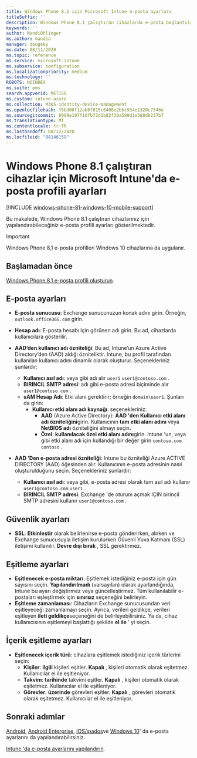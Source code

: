 ```yaml
---
title: Windows Phone 8.1 için Microsoft Intune e-posta ayarları
titleSuffix: ''
description: Windows Phone 8.1 çalıştıran cihazlarda e-posta bağlantılarını yapılandırmak için kullanabileceğiniz Intune ayarlarını öğrenin.
keywords: ''
author: MandiOhlinger
ms.author: mandia
manager: dougeby
ms.date: 08/11/2020
ms.topic: reference
ms.service: microsoft-intune
ms.subservice: configuration
ms.localizationpriority: medium
ms.technology: ''
ROBOTS: NOINDEX
ms.suite: ems
search.appverid: MET150
ms.custom: intune-azure
ms.collection: M365-identity-device-management
ms.openlocfilehash: f5bd00f12ab0f015c6408e2bbc934e1320c7540e
ms.sourcegitcommit: 8999e197f10fb72d1b82f30a599d1e588db237b7
ms.translationtype: MT
ms.contentlocale: tr-TR
ms.lasthandoff: 08/12/2020
ms.locfileid: "88146159"
---
```

# <a name="email-profile-settings-in-microsoft-intune-for-devices-running-windows-phone-81"></a>Windows Phone 8.1 çalıştıran cihazlar için Microsoft Intune'da e-posta profili ayarları

[!INCLUDE [windows-phone-81-windows-10-mobile-support](../includes/windows-phone-81-windows-10-mobile-support.md)]

Bu makalede, Windows Phone 8.1 çalıştıran cihazlarınız için yapılandırabileceğiniz e-posta profili ayarları gösterilmektedir.

>[!IMPORTANT]
>Windows Phone 8,1 e-posta profilleri Windows 10 cihazlarına da uygulanır.

## <a name="before-you-begin"></a>Başlamadan önce

[Windows Phone 8,1 e-posta profili oluşturun](email-settings-configure.md).

## <a name="email-settings"></a>E-posta ayarları

- **E-posta sunucusu**: Exchange sunucunuzun konak adını girin. Örneğin, `outlook.office365.com` girin.
- **Hesap adı**: E-posta hesabı için görünen adı girin. Bu ad, cihazlarda kullanıcılara gösterilir.
- **AAD’den kullanıcı adı özniteliği**: Bu ad, Intune’un Azure Active Directory’den (AAD) aldığı özniteliktir. Intune, bu profil tarafından kullanılan kullanıcı adını dinamik olarak oluşturur. Seçenekleriniz şunlardır:
  - **Kullanıcı asıl adı**: veya gibi adı alır `user1` `user1@contoso.com` .
  - **BIRINCIL SMTP adresi**: adı gibi e-posta adresi biçiminde alır `user1@contoso.com` .
  - **sAM Hesap Adı**: Etki alanı gerektirir; örneğin `domain\user1`. Şunları da girin:
    - **Kullanıcı etki alanı adı kaynağı**: seçenekleriniz:
      - **AAD** (Azure Active Directory): **AAD 'den Kullanıcı etki alanı adı özniteliğini**girin. Kullanıcının **tam etki alanı adını** veya **NetBIOS adı** özniteliğini almayı seçin.
      - **Özel**: **kullanılacak özel etki alanı adını**girin. Intune 'un, veya gibi etki alanı adı için kullandığı bir değer girin `contoso.com` `contoso` .

- **AAD 'Den e-posta adresi özniteliği**: Intune bu özniteliği Azure ACTIVE DIRECTORY (AAD) öğesinden alır. Kullanıcının e-posta adresinin nasıl oluşturulduğunu seçin. Seçenekleriniz şunlardır:
  - **Kullanıcı asıl adı**: veya gibi, e-posta adresi olarak tam asıl adı kullanır `user1@contoso.com` `user1` .
  - **BIRINCIL SMTP adresi**: Exchange 'de oturum açmak IÇIN birincil SMTP adresini kullanır `user1@contoso.com` .

## <a name="security-settings"></a>Güvenlik ayarları

- **SSL**: **Etkinleştir** olarak belirlenirse e-posta gönderirken, alırken ve Exchange sunucusuyla iletişim kurulurken Güvenli Yuva Katmanı (SSL) iletişimi kullanılır. **Devre dışı bırak** , SSL gerektirmez.

## <a name="synchronization-settings"></a>Eşitleme ayarları

- **Eşitlenecek e-posta miktarı**: Eşitlemek istediğiniz e-posta için gün sayısını seçin. **Yapılandırılmadı** (varsayılan) olarak ayarlandığında, Intune bu ayarı değiştirmez veya güncelleştirmez. Tüm kullanılabilir e-postaları eşleştirmek için **sınırsız** seçeneğini belirleyin.
- **Eşitleme zamanlaması**: Cihazların Exchange sunucusundan veri eşitleyeceği zamanlamayı seçin. Ayrıca, verileri geldikçe, verileri eşitleyen **ileti geldikçe**seçeneğini de belirleyebilirsiniz. Ya da, cihaz kullanıcısının eşitlemeyi başlattığı şekilde **el ile** ' yi seçin.

## <a name="content-sync-settings"></a>İçerik eşitleme ayarları

- **Eşitlenecek içerik türü**: cihazlara eşitlemek istediğiniz içerik türlerini seçin:
  - **Kişiler**: **ilgili** kişileri eşitler. **Kapalı** , kişileri otomatik olarak eşitetmez. Kullanıcılar el ile eşitleniyor.
  - **Takvim**: **tarihinde** takvimi eşitler. **Kapalı** , kişileri otomatik olarak eşitetmez. Kullanıcılar el ile eşitleniyor.
  - **Görevler**: **üzerinde** görevleri eşitler. **Kapalı** , görevleri otomatik olarak eşitetmez. Kullanıcılar el ile eşitleniyor.

## <a name="next-steps"></a>Sonraki adımlar

[Android](email-settings-android.md), [Android Enterprise](email-settings-android-enterprise.md), [IOS/ıpados](email-settings-ios.md)ve [Windows 10](email-settings-windows-10.md)' da e-posta ayarlarını da yapılandırabilirsiniz.

[Intune 'da e-posta ayarlarını yapılandırın](email-settings-configure.md).
